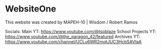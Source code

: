 # WebsiteOne
This website was created by MAPEH-10 | Wisdom / Robert Ramos

Socials:
Main YT: https://www.youtube.com/@tspblaze
School Projects YT: https://www.youtube.com/@the_paragon_42/featured
Archives YT: https://www.youtube.com/channel/UCLu6WR2mqtJUC3HcbSAVIaA
